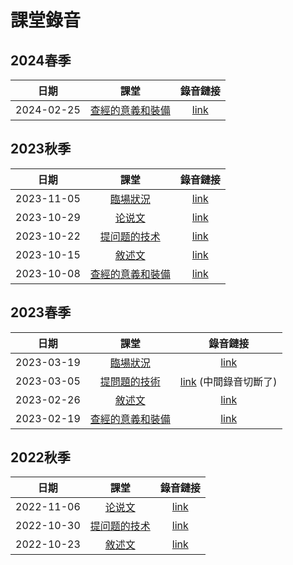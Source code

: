 # 課堂錄音

## 2024春季

|    日期    |                            課堂                            |                                                            錄音鏈接                                                            |
|:----------:|:--------------------------------------------------------:|:------------------------------------------------------------------------------------------------------------------------------:|
| 2024-02-25 | [查經的意義和裝備](../class-notes/lesson-1-foundations.md) |                 [link](https://www.dropbox.com/scl/fi/vgxd6fvrhn7w4hnsyx060/20240225-class-1-recording.mp3?rlkey=7ixgxdz022193su0le8rfewey&dl=0)                 |

## 2023秋季

|    日期    |                            課堂                            |                                                            錄音鏈接                                                            |
|:----------:|:--------------------------------------------------------:|:------------------------------------------------------------------------------------------------------------------------------:|
| 2023-11-05 |     [臨場狀況](../class-notes/lesson-5-situations.md)     | [link](https://www.dropbox.com/scl/fi/2jjqut61xx5eounxeqw6c/20231105-class-recording.mp3?rlkey=hyxughezqu4uoyq883bah3478&dl=0) |
| 2023-10-29 |     [论说文](../class-notes/lesson-4-argumentation.md)     | [link](https://www.dropbox.com/scl/fi/9a39x6lc07dir15do7pdm/20231029-class-recording.mp3?rlkey=rq0gy0h6y5z2d5nng119t74ka&dl=0) |
| 2023-10-22 |   [提问题的技术](../class-notes/lesson-3-questioning.md)   | [link](https://www.dropbox.com/scl/fi/tk3yi7599nbgkz8xxf666/20231022-class-recording.mp3?rlkey=nngm37tjrwbuml9qyv5i7mcjl&dl=0) |
| 2023-10-15 |       [敘述文](../class-notes/lesson-2-narrative.md)       | [link](https://www.dropbox.com/scl/fi/55l38lg4i15o7dm26ti1p/20231015-class-recording.mp3?rlkey=jevqj3cjc1x1rjswbd209izci&dl=0) |
| 2023-10-08 | [查經的意義和裝備](../class-notes/lesson-1-foundations.md) |                 [link](https://www.dropbox.com/scl/fi/tbkzv1y2g8i33nytxdf2l/20231008-class-recording.mp3?dl=0)                 |

## 2023春季

|    日期    |                            課堂                            |                                               錄音鏈接                                               |
|:----------:|:--------------------------------------------------------:|:----------------------------------------------------------------------------------------------------:|
| 2023-03-19 |     [臨場狀況](../class-notes/lesson-5-situations.md)      |         [link](https://www.dropbox.com/s/3z7ul931sdkumys/20230319-class-recording.mp3?dl=0)          |
| 2023-03-05 |   [提問題的技術](../class-notes/lesson-3-questioning.md)   | [link](https://www.dropbox.com/s/i79fazaslqw5gfx/20221023-class-recording.mp3?dl=0) (中間錄音切斷了) |
| 2023-02-26 |       [敘述文](../class-notes/lesson-2-narrative.md)       |         [link](https://www.dropbox.com/s/809oybybin51f3n/20230226-class-recording.mp3?dl=0)          |
| 2023-02-19 | [查經的意義和裝備](../class-notes/lesson-1-foundations.md) |         [link](https://www.dropbox.com/s/568bwk7yr074hu7/20230219-class-recording.mp3?dl=0)          |

## 2022秋季

|    日期    |                          課堂                          |                                      錄音鏈接                                       |
|:----------:|:----------------------------------------------------:|:-----------------------------------------------------------------------------------:|
| 2022-11-06 |   [论说文](../class-notes/lesson-4-argumentation.md)   |  [link](https://www.dropbox.com/sh/wxcdfe52amil48d/AADWhC3NpZKm8Fmfay29g2dTa?dl=0)  |
| 2022-10-30 | [提问题的技术](../class-notes/lesson-3-questioning.md) | [link](https://www.dropbox.com/s/9oezd89ngvfbhfl/20221030-class-recording.mp3?dl=0) |
| 2022-10-23 |     [敘述文](../class-notes/lesson-2-narrative.md)     | [link](https://www.dropbox.com/s/i79fazaslqw5gfx/20221023-class-recording.mp3?dl=0) |
